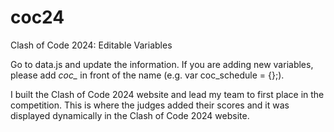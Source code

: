 # coc24
Clash of Code 2024: Editable Variables

Go to data.js and update the information. If you are adding new variables, please add *coc_* in front of the name (e.g. var coc_schedule = {};).

I built the Clash of Code 2024 website and lead my team to first place in the competition. This is where the judges added their scores and it was displayed dynamically in the Clash of Code 2024 website. 
